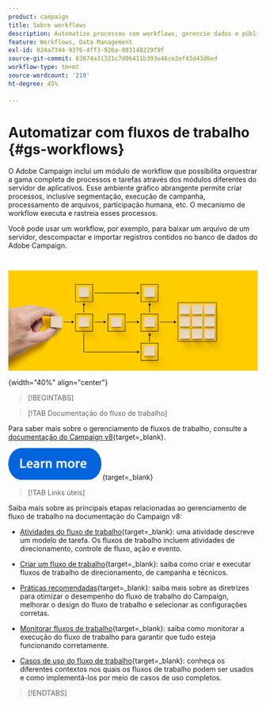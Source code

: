 ```yaml
---
product: campaign
title: Sobre workflows
description: Automatize processos com workflows, gerencie dados e públicos, envie mensagens e muito mais
feature: Workflows, Data Management
exl-id: 024a7344-9376-4ff3-926a-003148229f9f
source-git-commit: 83874a31321c7d06411b393e46ce2ef43d43d6ed
workflow-type: tm+mt
source-wordcount: '219'
ht-degree: 45%

---
```


# Automatizar com fluxos de trabalho {#gs-workflows}

O Adobe Campaign inclui um módulo de workflow que possibilita orquestrar a gama completa de processos e tarefas através dos módulos diferentes do servidor de aplicativos. Esse ambiente gráfico abrangente permite criar processos, inclusive segmentação, execução de campanha, processamento de arquivos, participação humana, etc. O mecanismo de workflow executa e rastreia esses processos.

Você pode usar um workflow, por exemplo, para baixar um arquivo de um servidor, descompactar e importar registros contidos no banco de dados do Adobe Campaign.

![](assets/do-not-localize/workflow.jpg){width="40%" align="center"}


>[!BEGINTABS]

>[!TAB Documentação do fluxo de trabalho]

Para saber mais sobre o gerenciamento de fluxos de trabalho, consulte a [documentação do Campaign v8](https://experienceleague.adobe.com/docs/campaign/automation/workflows/introduction/about-workflows.html?lang=pt-BR){target=_blank}.


[![imagem](../../assets/do-not-localize/learn-more-button.svg)](https://experienceleague.adobe.com/docs/campaign/automation/workflows/introduction/about-workflows.html?lang=pt-BR){target=_blank}


>[!TAB Links úteis]

Saiba mais sobre as principais etapas relacionadas ao gerenciamento de fluxo de trabalho na documentação do Campaign v8:

* [Atividades do fluxo de trabalho](https://experienceleague.adobe.com/docs/campaign/automation/workflows/wf-activities/activities.html?lang=pt-BR){target=_blank}: uma atividade descreve um modelo de tarefa. Os fluxos de trabalho incluem atividades de direcionamento, controle de fluxo, ação e evento.

* [Criar um fluxo de trabalho](https://experienceleague.adobe.com/docs/campaign/automation/workflows/introduction/build-a-workflow.html?lang=pt-BR){target=_blank}: saiba como criar e executar fluxos de trabalho de direcionamento, de campanha e técnicos.

* [Práticas recomendadas](https://experienceleague.adobe.com/docs/campaign/automation/workflows/introduction/workflow-best-practices.html?lang=pt-BR){target=_blank}: saiba mais sobre as diretrizes para otimizar o desempenho do fluxo de trabalho do Campaign, melhorar o design do fluxo de trabalho e selecionar as configurações corretas.

* [Monitorar fluxos de trabalho](https://experienceleague.adobe.com/docs/campaign/automation/workflows/monitoring-workflows/monitor-workflow-execution.html?lang=pt-BR){target=_blank}: saiba como monitorar a execução do fluxo de trabalho para garantir que tudo esteja funcionando corretamente.

* [Casos de uso do fluxo de trabalho](https://experienceleague.adobe.com/docs/campaign/automation/workflows/use-cases/workflow-use-cases.html?lang=pt-BR){target=_blank}: conheça os diferentes contextos nos quais os fluxos de trabalho podem ser usados e como implementá-los por meio de casos de uso completos.


>[!ENDTABS]





<!--

Adobe Campaign uses workflows to:

* Carry out targeting campaigns. [Learn more](building-a-workflow.md#implementation-steps-)
* Build campaigns: for each campaign, the **[!UICONTROL Workflow]** tab lets you build the target and create the deliveries. [Learn more](building-a-workflow.md#campaign-workflows)
* Perform technical processes: cleanup, collecting tracking information or provisional calculations. [Learn more](building-a-workflow.md#technical-workflows)

A workflow can mean both a process definition (the workflow model, which is a representation of what is supposed to happen) and an instance of this process (a workflow instance, which is a representation of what is actually happening).

The workflow template describes the various tasks to be performed and how they are linked together. The task templates are called activities and are represented by icons. They are linked together by transitions.

![](assets/example1.png)

Each workflow contains:

* **[!UICONTROL Activities]**

  An activity describes a task template. The various activities available are represented on the diagram by icons. Each type has common properties and specific properties. For example, while all activities have a name and label, only the **[!UICONTROL Approval]** activity has an assignment.

  In a workflow diagram, a given activity can produce multiple tasks, in particular when there is a loop or recurrent (periodic) actions.

  All workflow activities are listed in [this section](about-activities.md), including use cases and samples.

* **[!UICONTROL Transitions]**

  Transitions enable you to link activities and to define their sequence. A transition links a source activity to a destination activity. There are several sorts of transitions, which depend on the source activity. Some transitions have additional parameters such as a duration, a condition or a filter.

  A transition which is not linked to a destination activity is colored orange and the arrow head is shown as a diamond.

  >[!NOTE]
  >
  >A workflow containing unterminated transitions can still be executed: a warning message will be generated and the workflow will pause once it reaches the transition but it will not generate an error. It is thus possible to start a workflow without it being finished and to add to it as you go along.

  For more information about how to build a workflow, refer to [this section](building-a-workflow.md).

* **[!UICONTROL Worktables]**

  The worktable contains all the information carried by the transition. Each workflow uses several worktables. The data conveyed in these tables can be accelerated and used throughout the workflow's life cycle, as long as it is not purged. Indeed, unneeded tables are purged each time the workflow is passivated, and possibly during the execution of the largest workflows to avoid overloading the server.

  Learn more on workflow data and tables in [this section](how-to-use-workflow-data.md).

## Key principles and best practices{#principles-workflows}

Refer to these sections to find guidance and best practices to automate processes with workflows:

* Learn more about workflow activities in [this page](how-to-use-workflow-data.md).
* Learn how to build a workflow in [this section](building-a-workflow.md).
* Discover how to use workflows to import data in Campaign in [this section](../../platform/using/import-export-workflows.md).
* Workflow best practices are detailed in [this page](workflow-best-practices.md).
* Find guidance about workflow execution in [this section](starting-a-workflow.md).
* Learn how to monitor workflows in [this page](monitoring-workflow-execution.md).
* Learn how to grant access to users to use workflows in [this page](managing-rights.md).

-->